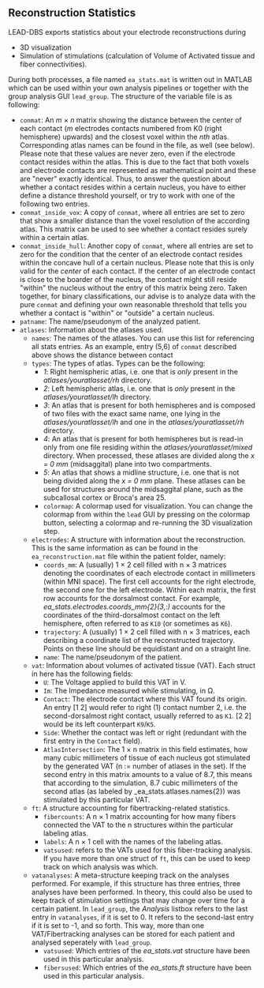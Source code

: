 ## Reconstruction Statistics

LEAD-DBS exports statistics about your electrode reconstructions during
- 3D visualization
- Simulation of stimulations (calculation of Volume of Activated tissue and fiber connectivities).

During both processes, a file named `ea_stats.mat` is written out in MATLAB which can be used within your own analysis pipelines or together with the group analysis GUI `lead_group`. The structure of the variable file is as following:

- `conmat`: An _m_ × _n_ matrix showing the distance between the center of each contact (_m_ electrodes contacts numbered from K0 (right hemisphere) upwards) and the closest voxel within the _nth_ atlas. Corresponding atlas names can be found in the file, as well (see below). Please note that these values are never zero, even if the electrode contact resides within the atlas. This is due to the fact that both voxels and electrode contacts are represented as mathematical point and these are "never" exactly identical. Thus, to answer the question about whether a contact resides within a certain nucleus, you have to either define a distance threshold yourself, or try to work with one of the following two entries.
- `conmat_inside_vox`: A copy of `conmat`, where all entries are set to zero that show a smaller distance than the voxel resolution of the according atlas. This matrix can be used to see whether a contact resides surely within a certain atlas.
- `conmat_inside_hull`: Another copy of `conmat`, where all entries are set to zero for the condition that the center of an electrode contact resides within the concave hull of a certain nucleus. Please note that this is only valid for the _center_ of each contact. If the center of an electrode contact is close to the boarder of the nucleus, the contact might still reside "within" the nucleus without the entry of this matrix being zero. Taken together, for binary classifications, our advise is to analyze data with the pure `conmat` and defining your own reasonable threshold that tells you whether a contact is "within" or "outside" a certain nucleus.
- `patname`: The name/pseudonym of the analyzed patient.
- `atlases`: Information about the atlases used.
    - `names`: The names of the atlases. You can use this list for referencing all stats entries. As an example, entry (5,6) of `conmat` described above shows the distance between contact
    - `types`: The types of atlas. Types can be the following:
        - _1_: Right hemispheric atlas, i.e. one that is _only_ present in the _atlases/youratlasset/rh_ directory.
        - _2_: Left hemispheric atlas, i.e. one that is _only_ present in the _atlases/youratlasset/lh_ directory.
        - _3_: An atlas that is present for both hemispheres and is composed of two files with the exact same name, one lying in the _atlases/youratlasset/lh_ and one in the _atlases/youratlasset/rh_ directory.
        - _4_: An atlas that is present for both hemispheres but is read-in only from one file residing within the _atlases/youratlasset/mixed_ directory. When processed, these atlases are divided along the _x = 0 mm_ (midsaggital) plane into two compartments.
        - _5_: An atlas that shows a midline structure, i.e. one that is not being divided along the _x = 0 mm_ plane. These atlases can be used for structures around the midsaggital plane, such as the subcallosal cortex or Broca's area 25.
        - `colormap`: A colormap used for visualization. You can change the colormap from within the `lead` GUI by pressing on the colormap button, selecting a colormap and re-running the 3D visualization step.
    - `electrodes`: A structure with information about the reconstruction. This is the same information as can be found in the `ea_reconstruction.mat` file within the patient folder, namely:
        - `coords_mm`: A (usually) 1 × 2 cell filled with n × 3 matrices denoting the coordinates of each electrode contact in millimeters (within MNI space). The first cell accounts for the right electrode, the second one for the left electrode. Within each matrix, the first row accounts for the dorsalmost contact. For example, _ea_stats.electrodes.coords_mm{2}(3,:)_ accounts for the coordinates of the third-dorsalmost contact on the left hemisphere, often referred to as `K10` (or sometimes as `K6`).
        - `trajectory`: A (usually) 1 × 2 cell filled with n × 3 matrices, each describing a coordinate list of the reconstructed trajectory. Points on these line should be equidistant and on a straight line.
        - `name`: The name/pseudonym of the patient.
    - `vat`: Information about volumes of activated tissue (VAT). Each struct in here has the following fields:
        - `U`: The Voltage applied to build this VAT in V.
        - `Im`: The Impedance measured while stimulating, in Ω.
        - `Contact`: The electrode contact where this VAT found its origin. An entry [1 2] would refer to right (1) contact number 2, i.e. the second-dorsalmost right contact, usually referred to as `K1`. [2 2] would be its left counterpart `K9`/`K5`.
        - `Side`: Whether the contact was left or right (redundant with the first entry in the `Contact` field).
        - `AtlasIntersection`: The 1 × n matrix in this field estimates, how many cubic millimeters of tissue of each nucleus got stimulated by the generated VAT (n := number of atlases in the set). If the second entry in this matrix amounts to a value of 8.7, this means that according to the simulation, 8.7 cubic millimeters of the second atlas (as labeled by _ea_stats.atlases.names{2}) was stimulated by this particular VAT.
    - `ft`: A structure accounting for fibertracking-related statistics.
        - `fibercounts`: A n × 1 matrix accounting for how many fibers connected the VAT to the n structures within the particular labeling atlas.
        - `labels`: A n × 1 cell with the names of the labeling atlas.
        - `vatsused`: refers to the VATs used for this fiber-tracking analysis. If you have more than one struct of `ft`, this can be used to keep track on which analysis was which.
    - `vatanalyses`: A meta-structure keeping track on the analyses performed. For example, if this structure has three entries, three analyses have been performed. In theory, this could also be used to keep track of stimulation settings that may change over time for a certain patient. In `lead_group`, the _Analysis_ listbox refers to the last entry in `vatanalyses`, if it is set to 0. It refers to the second-last entry if it is set to -1, and so forth. This way, more than one VAT/Fibertracking analyses can be stored for each patient and analysed seperately with `lead_group`.
        - `vatsused`: Which entries of the _ea_stats.vat_ structure have been used in this particular analysis.
        - `fibersused`: Which entries of the _ea_stats.ft_ structure have been used in this particular analysis.
